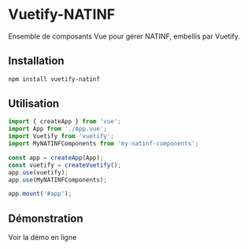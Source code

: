 # Vuetify-NATINF

Ensemble de composants Vue pour gérer NATINF, embellis par Vuetify.

## Installation

```bash
npm install vuetify-natinf
```

## Utilisation

```javascript
import { createApp } from 'vue';
import App from './App.vue';
import Vuetify from 'vuetify';
import MyNATINFComponents from 'my-natinf-components';

const app = createApp(App);
const vuetify = createVuetify();
app.use(vuetify);
app.use(MyNATINFComponents);

app.mount('#app');
```

## Démonstration

Voir la démo en ligne

